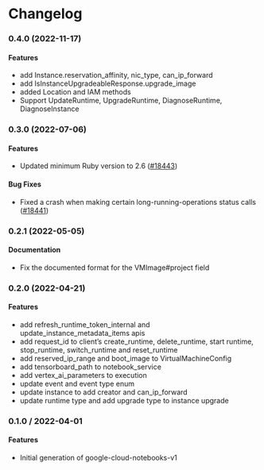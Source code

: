 # Changelog

### 0.4.0 (2022-11-17)

#### Features

* add Instance.reservation_affinity, nic_type, can_ip_forward 
* add IsInstanceUpgradeableResponse.upgrade_image 
* added Location and IAM methods 
* Support UpdateRuntime, UpgradeRuntime, DiagnoseRuntime, DiagnoseInstance  

### 0.3.0 (2022-07-06)

#### Features

* Updated minimum Ruby version to 2.6 ([#18443](https://github.com/googleapis/google-cloud-ruby/issues/18443)) 
#### Bug Fixes

* Fixed a crash when making certain long-running-operations status calls ([#18441](https://github.com/googleapis/google-cloud-ruby/issues/18441)) 

### 0.2.1 (2022-05-05)

#### Documentation

* Fix the documented format for the VMImage#project field

### 0.2.0 (2022-04-21)

#### Features

* add refresh_runtime_token_internal and update_instance_metadata_items apis
* add request_id to client’s create_runtime, delete_runtime, start runtime, stop_runtime, switch_runtime and reset_runtime
* add reserved_ip_range and boot_image to VirtualMachineConfig
* add tensorboard_path to notebook_service
* add vertex_ai_parameters to execution
* update event and event type enum
* update instance to add creator and can_ip_forward
* update runtime type and add upgrade type to instance upgrade

### 0.1.0 / 2022-04-01

#### Features

* Initial generation of google-cloud-notebooks-v1
